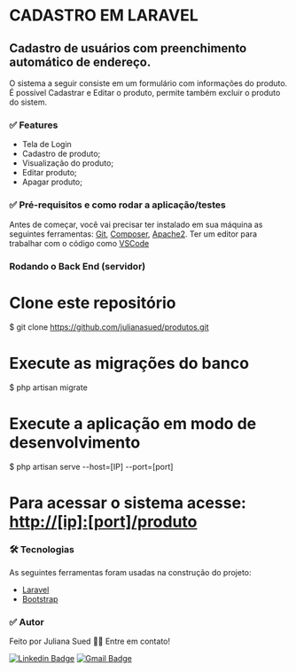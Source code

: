 # CADASTRO EM LARAVEL

##  Cadastro de usuários com preenchimento automático de endereço.
O sistema a seguir consiste em um formulário com informações do produto. É possível Cadastrar e Editar o produto, permite também excluir o produto do sistem.

### ✅ Features

- Tela de Login
- Cadastro de produto;
- Visualização do produto;
- Editar produto;
- Apagar produto;

### ✅ Pré-requisitos e como rodar a aplicação/testes

Antes de começar, você vai precisar ter instalado em sua máquina as seguintes ferramentas:
[Git](https://git-scm.com), [Composer](https://getcomposer.org/download/), [Apache2](https://httpd.apache.org/download.cgi). 
Ter um editor para trabalhar com o código como [VSCode](https://code.visualstudio.com/)

### Rodando o Back End (servidor)

# Clone este repositório
$ git clone <https://github.com/julianasued/produtos.git>

# Execute as migrações do banco
$ php artisan migrate

# Execute a aplicação em modo de desenvolvimento
$ php artisan serve --host=[IP] --port=[port]

# Para acessar o sistema acesse: <http://[ip]:[port]/produto>

### 🛠 Tecnologias

As seguintes ferramentas foram usadas na construção do projeto:

- [Laravel](https://laravel.com/)
- [Bootstrap](https://getbootstrap.com/)

### ✅ Autor

Feito por Juliana Sued 👋🏽 Entre em contato!

[![Linkedin Badge](https://img.shields.io/badge/-Juliana-blue?style=flat-square&logo=Linkedin&logoColor=white&link=https://www.linkedin.com/in/juliana-sued-896b89206/)](https://www.linkedin.com/in/juliana-sued-896b89206/) 
[![Gmail Badge](https://img.shields.io/badge/-julianasuedcc@gmail.com-c14438?style=flat-square&logo=Gmail&logoColor=white&link=mailto:julianasuedcc@gmail.com)](mailto:julianasuedcc@gmail.com)
